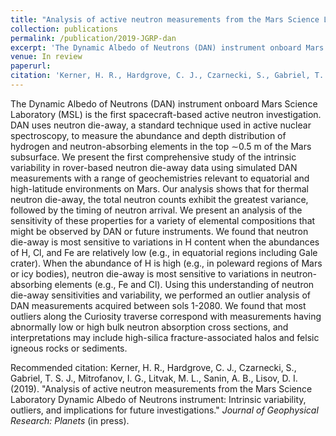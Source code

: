 ```yaml
---
title: "Analysis of active neutron measurements from the Mars Science Laboratory Dynamic Albedo of Neutrons instrument: Intrinsic variability, outliers, and implications for future investigations"
collection: publications
permalink: /publication/2019-JGRP-dan
excerpt: 'The Dynamic Albedo of Neutrons (DAN) instrument onboard Mars Science Laboratory (MSL) is the first spacecraft-based active neutron investigation. DAN uses neutron die-away, a standard technique used in active nuclear spectroscopy, to measure the abundance and depth distribution of hydrogen and neutron-absorbing elements in the top $\sim$0.5 m of the Mars subsurface. We present the first comprehensive study of the intrinsic variability in rover-based neutron die-away data using simulated DAN measurements with a range of geochemistries relevant to equatorial and high-latitude environments on Mars. Our analysis shows that for thermal neutron die-away, the total neutron counts exhibit the greatest variance, followed by the timing of neutron arrival. We present an analysis of the sensitivity of these properties for a variety of elemental compositions that might be observed by DAN or future instruments. We found that neutron die-away is most sensitive to variations in H content when the abundances of H, Cl, and Fe are relatively low (e.g., in equatorial regions including Gale crater). When the abundance of H is high (e.g., in poleward regions of Mars or icy bodies), neutron die-away is most sensitive to variations in neutron-absorbing elements (e.g., Fe and Cl). Using this understanding of neutron die-away sensitivities and variability, we performed an outlier analysis of DAN measurements acquired between sols 1-2080. We found that most outliers along the Curiosity traverse correspond with measurements having abnormally low or high bulk neutron absorption cross sections, and interpretations may include high-silica fracture-associated halos and felsic igneous rocks or sediments.'
venue: In review
paperurl: 
citation: 'Kerner, H. R., Hardgrove, C. J., Czarnecki, S., Gabriel, T. S. J., Mitrofanov, I. G., Litvak, M. L., Sanin, A. B., Lisov, D. I. (2019). &quot;Analysis of active neutron measurements from the Mars Science Laboratory Dynamic Albedo of Neutrons instrument: Intrinsic variability, outliers, and implications for future investigations.&quot; <i>Journal of Geophysical Research: Planets</i> (in press).'
---
```

The Dynamic Albedo of Neutrons (DAN) instrument onboard Mars Science Laboratory (MSL) is the first spacecraft-based active neutron investigation. DAN uses neutron die-away, a standard technique used in active nuclear spectroscopy, to measure the abundance and depth distribution of hydrogen and neutron-absorbing elements in the top $\sim$0.5 m of the Mars subsurface. We present the first comprehensive study of the intrinsic variability in rover-based neutron die-away data using simulated DAN measurements with a range of geochemistries relevant to equatorial and high-latitude environments on Mars. Our analysis shows that for thermal neutron die-away, the total neutron counts exhibit the greatest variance, followed by the timing of neutron arrival. We present an analysis of the sensitivity of these properties for a variety of elemental compositions that might be observed by DAN or future instruments. We found that neutron die-away is most sensitive to variations in H content when the abundances of H, Cl, and Fe are relatively low (e.g., in equatorial regions including Gale crater). When the abundance of H is high (e.g., in poleward regions of Mars or icy bodies), neutron die-away is most sensitive to variations in neutron-absorbing elements (e.g., Fe and Cl). Using this understanding of neutron die-away sensitivities and variability, we performed an outlier analysis of DAN measurements acquired between sols 1-2080. We found that most outliers along the Curiosity traverse correspond with measurements having abnormally low or high bulk neutron absorption cross sections, and interpretations may include high-silica fracture-associated halos and felsic igneous rocks or sediments.

<!-- [Download paper here](http://hannah-rae.github.io/files/Kerner_et_al_2019.pdf) -->

Recommended citation: Kerner, H. R., Hardgrove, C. J., Czarnecki, S., Gabriel, T. S. J., Mitrofanov, I. G., Litvak, M. L., Sanin, A. B., Lisov, D. I. (2019). &quot;Analysis of active neutron measurements from the Mars Science Laboratory Dynamic Albedo of Neutrons instrument: Intrinsic variability, outliers, and implications for future investigations.&quot; <i>Journal of Geophysical Research: Planets</i> (in press).